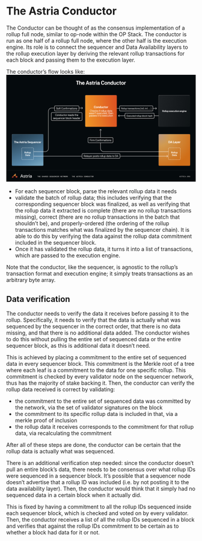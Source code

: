 # The Astria Conductor

The Conductor can be thought of as the consensus implementation of a rollup full
node, similar to op-node within the OP Stack. The conductor is run as one half
of a rollup full node, where the other half is the execution engine. Its role is
to connect the sequencer and Data Availability layers to the rollup execution layer by deriving
the relevant rollup transactions for each block and passing them to the
execution layer.

The conductor’s flow looks like:
![Astria Conductor](../assets/astria-conductor.png)

* For each sequencer block, parse the relevant rollup data it needs 
* validate the batch of rollup data; this includes verifying that the
  corresponding sequencer block was finalized, as well as verifying that the
  rollup data it extracted is complete (there are no rollup transactions
  missing), correct (there are no rollup transactions in the batch that
  shouldn’t be), and properly-ordered (the ordering of the rollup transactions
  matches what was finalized by the sequencer chain). It is able to do this by
  verifying the data against the rollup data commitment included in the
  sequencer block. 
* Once it has validated the rollup data, it turns it into a list of
  transactions, which are passed to the execution engine.

Note that the conductor, like the sequencer, is agnostic to the rollup’s
transaction format and execution engine; it simply treats transactions as an
arbitrary byte array.

## Data verification

The conductor needs to verify the data it receives before passing it to the
rollup. Specifically, it needs to verify that the data is actually what was
sequenced by the sequencer in the correct order, that there is no data missing,
and that there is no additional data added. The conductor wishes to do this
without pulling the entire set of sequenced data or the entire sequencer block,
as this is additional data it doesn’t need.

This is achieved by placing a commitment to the entire set of sequenced data in
every sequencer block. This commitment is the Merkle root of a tree where each
leaf is a commitment to the data for one specific rollup. This commitment is
checked by every validator node on the sequencer network, thus has the majority
of stake backing it. Then, the conductor can verify the rollup data received is
correct by validating:

* the commitment to the entire set of sequenced data was committed by the
  network, via the set of validator signatures on the block
* the commitment to its specific rollup data is included in that, via a merkle
  proof of inclusion
* the rollup data it receives corresponds to the commitment for that rollup
  data, via recalculating the commitment

After all of these steps are done, the conductor can be certain that the rollup
data is actually what was sequenced.

There is an additional verification step needed: since the conductor doesn’t
pull an entire block’s data, there needs to be consensus over what rollup IDs
were sequenced in a sequencer block. It’s possible that a sequencer node doesn’t
advertise that a rollup ID was included (i.e. by not posting it to the data
availability layer). Then, the conductor would think that it simply had no
sequenced data in a certain block when it actually did.

This is fixed by having a commitment to all the rollup IDs sequenced inside each
sequencer block, which is checked and voted on by every validator. Then, the
conductor receives a list of all the rollup IDs sequenced in a block and
verifies that against the rollup IDs commitment to be certain as to whether a
block had data for it or not.
